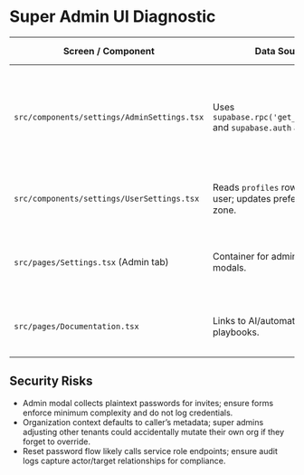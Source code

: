 # Super Admin UI Diagnostic

| Screen / Component | Data Sources | Mutations | Header Expectations | Notes |
| --- | --- | --- | --- | --- |
| `src/components/settings/AdminSettings.tsx` | Uses `supabase.rpc('get_admin_users')` and `supabase.auth` admin APIs. | Invokes `assign_admin_role` RPC, resets passwords, deletes admins. | Requires authenticated session with super admin privileges; Supabase JS automatically attaches JWT. | Component assumes caller has organizationId metadata; super admins editing other tenants must manually switch context. |
| `src/components/settings/UserSettings.tsx` | Reads `profiles` row for current user; updates preferences/time zone. | Uses `.update` on `profiles`. | Requires `Authorization` header; depends on `useAuth`. | Exposes toggles for feature flags consumed by AI automation features. |
| `src/pages/Settings.tsx` (Admin tab) | Container for admin management modals. | Spawns `AdminSettings` modals for invites, resets. | Same as above. | Super admins can invite cross-tenant admins by editing `organization_id` field in modal (not locked). |
| `src/pages/Documentation.tsx` | Links to AI/automation playbooks. | None. | None. | Serves as reference for super admin-only AI workflows triggered via `/ai/agent/optimized`. |

## Security Risks
- Admin modal collects plaintext passwords for invites; ensure forms enforce minimum complexity and do not log credentials.
- Organization context defaults to caller’s metadata; super admins adjusting other tenants could accidentally mutate their own org if they forget to override.
- Reset password flow likely calls service role endpoints; ensure audit logs capture actor/target relationships for compliance. 
